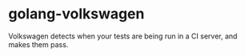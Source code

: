 # golang-volkswagen
Volkswagen detects when your tests are being run in a CI server, and makes them pass.
